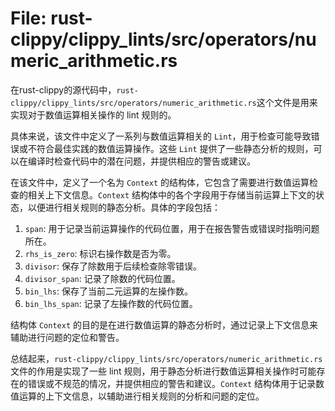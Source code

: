 # File: rust-clippy/clippy_lints/src/operators/numeric_arithmetic.rs

在rust-clippy的源代码中，`rust-clippy/clippy_lints/src/operators/numeric_arithmetic.rs`这个文件是用来实现对于数值运算相关操作的 lint 规则的。

具体来说，该文件中定义了一系列与数值运算相关的 `Lint`，用于检查可能导致错误或不符合最佳实践的数值运算操作。这些 `Lint` 提供了一些静态分析的规则，可以在编译时检查代码中的潜在问题，并提供相应的警告或建议。

在该文件中，定义了一个名为 `Context` 的结构体，它包含了需要进行数值运算检查的相关上下文信息。`Context` 结构体中的各个字段用于存储当前运算上下文的状态，以便进行相关规则的静态分析。具体的字段包括：

1. `span`: 用于记录当前运算操作的代码位置，用于在报告警告或错误时指明问题所在。
2. `rhs_is_zero`: 标识右操作数是否为零。
3. `divisor`: 保存了除数用于后续检查除零错误。
4. `divisor_span`: 记录了除数的代码位置。
5. `bin_lhs`: 保存了当前二元运算的左操作数。
6. `bin_lhs_span`: 记录了左操作数的代码位置。

结构体 `Context` 的目的是在进行数值运算的静态分析时，通过记录上下文信息来辅助进行问题的定位和警告。

总结起来，`rust-clippy/clippy_lints/src/operators/numeric_arithmetic.rs`文件的作用是实现了一些 lint 规则，用于静态分析进行数值运算相关操作时可能存在的错误或不规范的情况，并提供相应的警告和建议。`Context` 结构体用于记录数值运算的上下文信息，以辅助进行相关规则的分析和问题的定位。

